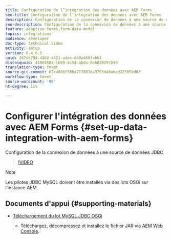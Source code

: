 ```yaml
---
title: Configuration de l’intégration des données avec AEM Forms
seo-title: Configuration de l’intégration des données avec AEM Forms
description: Configuration de la connexion de données à une source de données JDBC
seo-description: Configuration de la connexion de données à une source de données JDBC
feature: adaptive-forms,form-data-model
topics: integrations
audience: developer
doc-type: technical video
activity: setup
version: 6.4,6.5
uuid: 267de794-4462-4421-adee-d40a469fabb3
discoiquuid: 41864584-cb99-4c54-abda-8eb83829cb90
translation-type: tm+mt
source-git-commit: 67ca08bf386a217807da3755d46abed225050d02
workflow-type: tm+mt
source-wordcount: '90'
ht-degree: 11%

---
```



# Configurer l&#39;intégration des données avec AEM Forms {#set-up-data-integration-with-aem-forms}

Configuration de la connexion de données à une source de données JDBC

>[!VIDEO](https://video.tv.adobe.com/v/17724/?quality=9&learn=on)

>[!NOTE]
>
>Les pilotes JDBC MySQL doivent être installés via des lots OSGi sur l’instance AEM.

## Documents d&#39;appui {#supporting-materials}

* [Téléchargement du lot MySQL JDBC OSGi](https://dev.mysql.com/downloads/connector/j/)

   * Téléchargez, décompressez et installez le fichier JAR via [AEM Web Console](http://localhost:4502/system/console/bundles).

